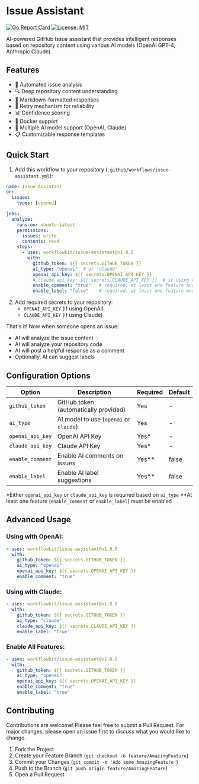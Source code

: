 # Issue Assistant

[![Go Report Card](https://goreportcard.com/badge/github.com/workflowkit/issue-assistant)](https://goreportcard.com/report/github.com/workflowkit/issue-assistant)
[![License: MIT](https://img.shields.io/badge/License-MIT-yellow.svg)](https://opensource.org/licenses/MIT)

AI-powered GitHub Issue assistant that provides intelligent responses based on repository content using various AI models (OpenAI GPT-4, Anthropic Claude).

## Features

- 🤖 Automated issue analysis
- 🔍 Deep repository content understanding
- 📝 Markdown-formatted responses
- 🔄 Retry mechanism for reliability
- 📊 Confidence scoring
- 🚀 Docker support
- 🧠 Multiple AI model support (OpenAI, Claude)
- 📋 Customizable response templates

## Quick Start

1. Add this workflow to your repository (`.github/workflows/issue-assistant.yml`):

```yaml
name: Issue Assistant
on:
  issues:
    types: [opened]

jobs:
  analyze:
    runs-on: ubuntu-latest
    permissions:
      issues: write
      contents: read
    steps:
      - uses: workflowkit/issue-assistant@v1.0.0
        with:
          github_token: ${{ secrets.GITHUB_TOKEN }}
          ai_type: "openai"  # or "claude"
          openai_api_key: ${{ secrets.OPENAI_API_KEY }}
          # claude_api_key: ${{ secrets.CLAUDE_API_KEY }}  # if using claude
          enable_comment: "true"   # required: at least one feature must be enabled
          enable_label: "false"    # required: at least one feature must be enabled
```

2. Add required secrets to your repository:
   - `OPENAI_API_KEY` (if using OpenAI)
   - `CLAUDE_API_KEY` (if using Claude)

That's it! Now when someone opens an issue:
- AI will analyze the issue content
- AI will analyze your repository code
- AI will post a helpful response as a comment
- Optionally, AI can suggest labels

## Configuration Options

| Option | Description | Required | Default |
|--------|-------------|----------|---------|
| `github_token` | GitHub token (automatically provided) | Yes | - |
| `ai_type` | AI model to use (`openai` or `claude`) | Yes | - |
| `openai_api_key` | OpenAI API Key | Yes* | - |
| `claude_api_key` | Claude API Key | Yes* | - |
| `enable_comment` | Enable AI comments on issues | Yes** | false |
| `enable_label` | Enable AI label suggestions | Yes** | false |

*Either `openai_api_key` or `claude_api_key` is required based on `ai_type`
**At least one feature (`enable_comment` or `enable_label`) must be enabled

## Advanced Usage

### Using with OpenAI:
```yaml
- uses: workflowkit/issue-assistant@v1.0.0
  with:
    github_token: ${{ secrets.GITHUB_TOKEN }}
    ai_type: "openai"
    openai_api_key: ${{ secrets.OPENAI_API_KEY }}
    enable_comment: "true"
```

### Using with Claude:
```yaml
- uses: workflowkit/issue-assistant@v1.0.0
  with:
    github_token: ${{ secrets.GITHUB_TOKEN }}
    ai_type: "claude"
    claude_api_key: ${{ secrets.CLAUDE_API_KEY }}
    enable_label: "true"
```

### Enable All Features:
```yaml
- uses: workflowkit/issue-assistant@v1.0.0
  with:
    github_token: ${{ secrets.GITHUB_TOKEN }}
    ai_type: "openai"
    openai_api_key: ${{ secrets.OPENAI_API_KEY }}
    enable_comment: "true"
    enable_label: "true"
```

## Contributing

Contributions are welcome! Please feel free to submit a Pull Request. For major changes, please open an issue first to discuss what you would like to change.

1. Fork the Project
2. Create your Feature Branch (`git checkout -b feature/AmazingFeature`)
3. Commit your Changes (`git commit -m 'Add some AmazingFeature'`)
4. Push to the Branch (`git push origin feature/AmazingFeature`)
5. Open a Pull Request

